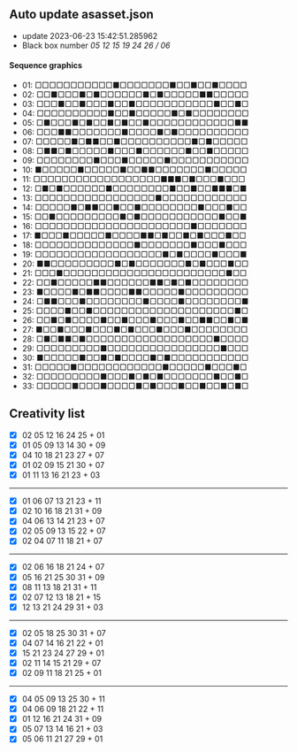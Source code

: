## Auto update asasset.json

* update 2023-06-23 15:42:51.285962
* Black box number _05 12 15 19 24 26 / 06_
#### Sequence graphics

* 01: □□□□□□□□□□□■□□□□□□□■□□■□□■□□□□
* 02: □□■□□□■□■□□□□□□■□■□□□□□■■□□□□□
* 03: □□□■□□■□□□■□□■□□□□□□□□□□□■□□■□
* 04: □□□□□□□□□□■□□■□□□□□■□■□□□□□□□□
* 05: □■□□□■□■□□■□■□□■□□□□□□□□□□□□■■
* 06: □□□■■□□□□□□□■□□□□■□■□□□□□□□□□□
* 07: □□□□□■□■■□□■□□□□□□□□□□■□■□□□□□
* 08: □■■□■□□□□□■□□□■□□□□□□■□□■□□□□□
* 09: □□□□□□□□■□□□■□□□□□■□□□□□□□□□□□
* 10: ■□□□□□■□□□□□■□□■■□□□□□□□■□□□□□
* 11: □□□□□□□□□□□□□□□□□□■■■□■□□□■□□□
* 12: □■□■□□□□□□■□□□□□□□□■□□■□□■■■□■
* 13: □□□□□□□□□□□□□□□□□■□□□□□□□□□□□□
* 14: □□□□□■□■■□□■□□■□□□□□□□□■□□□■□□
* 15: □□■□□□□□□□□□■□■□□□□□□□□□□□■□□■
* 16: □□□□□□□□□□□□□□□□□□□□□□■□□□□□□□
* 17: ■□□□■□□□□□■□□□□■■□■□□■□■□□□■□□
* 18: □□□□□□□□□□□□□□■□□□□□□□■□□□■□□□
* 19: □□□□□□□□□□□□□□□□□□■□■□□□□■□□□■
* 20: ■■□□□□□□□□□■□■□□□□□□□■□■□□□■□□
* 21: □□□■□□□□□□□□□□□□□□□□□□□□□□□■□□
* 22: □□■□□□□□■■□□□□□□■■□■□■□□□□□□□□
* 23: ■□□□□■□■■□□□□■■□□□□□■□□□□□□□□□
* 24: □■■□□□■□□□□□□□□■□□□□■□□□□□□□□■
* 25: □□□□■□□■□□□□□□□□□□□□□□□□□□□□■□
* 26: □□■□■□□□□■□□■□□□■□□□■□□■■□□■□■
* 27: ■□□■□□□■□□□■□■□□□■□□□■□□□□□□□□
* 28: □■□■■□■□□□□□□□□□□□□□□□□□□■□□□□
* 29: □□□□□□□□□■□□□□□□□□□□□□□□□□■□□□
* 30: ■□□□□□■□□■□■□□□□■□■□□□□□□□□□□□
* 31: □□□□□■□□□□□□□□□□□□■□□□□□■□□□■□
* 32: □□□□□□□□□■□□□■□■□■□□□□□□□■□□■□
* 33: □□□□□■□□□■□□□□■□■□□□■□□■□□■□■□
## Creativity list

- [x] 02 05 12 16 24 25 + 01
- [x] 01 05 09 13 14 30 + 09
- [x] 04 10 18 21 23 27 + 07
- [x] 01 02 09 15 21 30 + 07
- [x] 01 11 13 16 21 23 + 03
***
- [x] 01 06 07 13 21 23 + 11
- [x] 02 10 16 18 21 31 + 09
- [x] 04 06 13 14 21 23 + 07
- [x] 02 05 09 13 15 22 + 07
- [x] 02 04 07 11 18 21 + 07
***
- [x] 02 06 16 18 21 24 + 07
- [x] 05 16 21 25 30 31 + 09
- [x] 08 11 13 18 21 31 + 11
- [x] 02 07 12 13 18 21 + 15
- [x] 12 13 21 24 29 31 + 03
***
- [x] 02 05 18 25 30 31 + 07
- [x] 04 07 14 16 21 22 + 01
- [x] 15 21 23 24 27 29 + 01
- [x] 02 11 14 15 21 29 + 07
- [x] 02 09 11 18 21 25 + 01
***
- [x] 04 05 09 13 25 30 + 11
- [x] 04 06 09 18 21 22 + 11
- [x] 01 12 16 21 24 31 + 09
- [x] 05 07 13 14 16 21 + 03
- [x] 05 06 11 21 27 29 + 01
